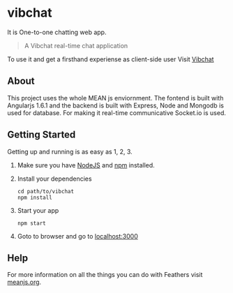 # vibchat

It is One-to-one chatting web app.

> A Vibchat real-time chat application

To use it and get a firsthand experiense as client-side user Visit [Vibchat](http://ec2-18-216-222-125.us-east-2.compute.amazonaws.com)


## About

This project uses the whole MEAN js enviornment. The fontend is built with Angularjs 1.6.1 and the backend is built with Express, Node and Mongodb is used for database. For making it real-time communicative Socket.io is used.

## Getting Started

Getting up and running is as easy as 1, 2, 3.

1. Make sure you have [NodeJS](https://nodejs.org/) and [npm](https://www.npmjs.com/) installed.
2. Install your dependencies

    ```
    cd path/to/vibchat
    npm install
    ```

3. Start your app

    ```
    npm start
    ```

4. Goto to browser and go to [localhost:3000](http://localhost:3000/)


## Help

For more information on all the things you can do with Feathers visit [meanjs.org](http://meanjs.org/docs.html).


